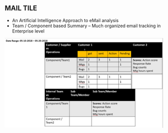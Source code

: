 ## MAIL TILE

* An Artificial Intelligence Approach to eMail analysis 
* Team / Component based Summary – Much organized email tracking in Enterprise level 


![Design](https://github.com/sivaswami/MailTile/blob/master/architecture.png)

